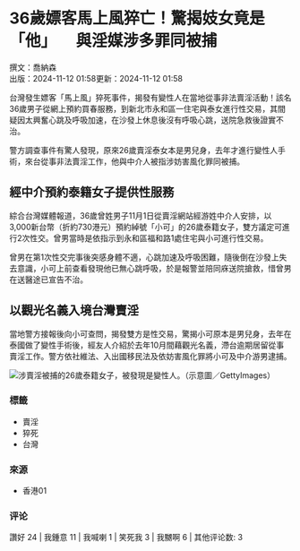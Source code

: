 # 36歲嫖客馬上風猝亡！驚揭妓女竟是「他」 　與淫媒涉多罪同被捕

撰文：喬納森  
出版：2024-11-12 01:58更新：2024-11-12 01:58

台灣發生嫖客「馬上風」猝死事件，揭發有變性人在當地從事非法賣淫活動！該名36歲男子從網上預約買春服務，到新北市永和區一住宅與泰女進行性交易，其間疑因太興奮心跳及呼吸加速，在沙發上休息後沒有呼吸心跳，送院急救後證實不治。

警方調查事件有驚人發現，原來26歲賣淫泰女本是男兒身，去年才進行變性人手術，來台從事非法賣淫工作，他與中介人被指涉妨害風化罪同被捕。

## 經中介預約泰籍女子提供性服務

綜合台灣媒體報道，36歲曾姓男子11月1日從賣淫網站經游姓中介人安排，以3,000新台幣（折約730港元）預約綽號「小可」的26歲泰籍女子，雙方議定可進行2次性交。曾男當時是依指示到永和區福和路1處住宅與小可進行性交易。

曾男在第1次性交完事後突感身體不適，心跳加速及呼吸困難，隨後倒在沙發上失去意識，小可上前查看發現他已無心跳呼吸，於是報警並陪同庥送院搶救，惜曾男在送醫途已宣告不治。

## 以觀光名義入境台灣賣淫

當地警方接報後向小可查問，揭發雙方是性交易，驚揭小可原本是男兒身，去年在泰國做了變性手術後，經友人介紹於去年10月間藉觀光名義，滯台逾期居留從事賣淫工作。警方依社維法、入出國移民法及依妨害風化罪將小可及中介游男逮捕。

![涉賣淫被捕的26歲泰籍女子，被發現是變性人。（示意圖／GettyImages）](https://www.gettyimages.com)

### 標籤
- 賣淫
- 猝死
- 台灣

### 來源
- 香港01

### 评论
讚好 24 | 我鍾意 11 | 我喊喇 1 | 笑死我 3 | 我嬲啊 6 | 其他评论数: 3